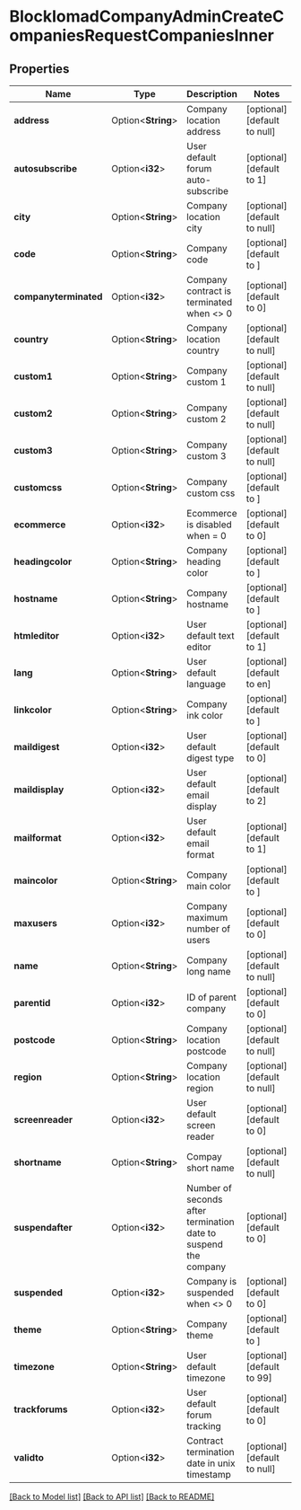 # BlockIomadCompanyAdminCreateCompaniesRequestCompaniesInner

## Properties

Name | Type | Description | Notes
------------ | ------------- | ------------- | -------------
**address** | Option<**String**> | Company location address | [optional][default to null]
**autosubscribe** | Option<**i32**> | User default forum auto-subscribe | [optional][default to 1]
**city** | Option<**String**> | Company location city | [optional][default to null]
**code** | Option<**String**> | Company code | [optional][default to ]
**companyterminated** | Option<**i32**> | Company contract is terminated when <> 0 | [optional][default to 0]
**country** | Option<**String**> | Company location country | [optional][default to null]
**custom1** | Option<**String**> | Company custom 1 | [optional][default to null]
**custom2** | Option<**String**> | Company custom 2 | [optional][default to null]
**custom3** | Option<**String**> | Company custom 3 | [optional][default to null]
**customcss** | Option<**String**> | Company custom css | [optional][default to ]
**ecommerce** | Option<**i32**> | Ecommerce is disabled when = 0 | [optional][default to 0]
**headingcolor** | Option<**String**> | Company heading color | [optional][default to ]
**hostname** | Option<**String**> | Company hostname | [optional][default to ]
**htmleditor** | Option<**i32**> | User default text editor | [optional][default to 1]
**lang** | Option<**String**> | User default language | [optional][default to en]
**linkcolor** | Option<**String**> | Company ink color | [optional][default to ]
**maildigest** | Option<**i32**> | User default digest type | [optional][default to 0]
**maildisplay** | Option<**i32**> | User default email display | [optional][default to 2]
**mailformat** | Option<**i32**> | User default email format | [optional][default to 1]
**maincolor** | Option<**String**> | Company main color | [optional][default to ]
**maxusers** | Option<**i32**> | Company maximum number of users | [optional][default to 0]
**name** | Option<**String**> | Company long name | [optional][default to null]
**parentid** | Option<**i32**> | ID of parent company | [optional][default to 0]
**postcode** | Option<**String**> | Company location postcode | [optional][default to null]
**region** | Option<**String**> | Company location region | [optional][default to null]
**screenreader** | Option<**i32**> | User default screen reader | [optional][default to 0]
**shortname** | Option<**String**> | Compay short name | [optional][default to null]
**suspendafter** | Option<**i32**> | Number of seconds after termination date to suspend the company | [optional][default to 0]
**suspended** | Option<**i32**> | Company is suspended when <> 0 | [optional][default to 0]
**theme** | Option<**String**> | Company theme | [optional][default to ]
**timezone** | Option<**String**> | User default timezone | [optional][default to 99]
**trackforums** | Option<**i32**> | User default forum tracking | [optional][default to 0]
**validto** | Option<**i32**> | Contract termination date in unix timestamp | [optional][default to null]

[[Back to Model list]](../README.md#documentation-for-models) [[Back to API list]](../README.md#documentation-for-api-endpoints) [[Back to README]](../README.md)


